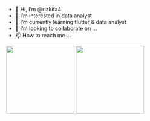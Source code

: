 - 👋 Hi, I’m @rizkifa4
- 👀 I’m interested in data analyst
- 🌱 I’m currently learning flutter & data analyst
- 💞️ I’m looking to collaborate on ...
- 📫 How to reach me ...

<p align="left">
<a href="https://github.com/rizkifa4">
  <img height="180em" src="https://github-readme-stats-eight-theta.vercel.app/api?username=rizkifa4&show_icons=true&theme=algolia&include_all_commits=true&count_private=true"/>
  <img height="180em" src="https://github-readme-stats-eight-theta.vercel.app/api/top-langs/?username=rizkifa4&layout=compact&langs_count=8&theme=algolia"/>
</a>
</p>


<!---
rizkifa4/rizkifa4 is a ✨ special ✨ repository because its `README.md` (this file) appears on your GitHub profile.
You can click the Preview link to take a look at your changes.
--->
